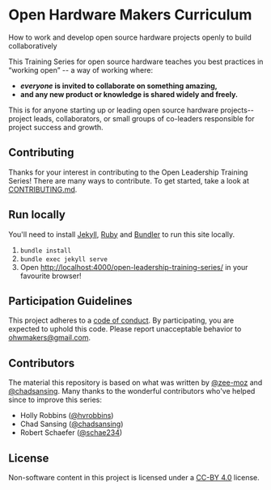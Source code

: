 # Open Hardware Makers Curriculum
How to work and develop open source hardware projects openly to build collaboratively

This Training Series for open source hardware teaches you best practices in “working open” -- a way of working where:

* **_everyone_ is invited to collaborate on something amazing,**
* **and any new product or knowledge is shared widely and freely.**

This is for anyone starting up or leading open source hardware projects-- project leads, collaborators, or small groups of co-leaders responsible for project success and growth.

## Contributing

Thanks for your interest in contributing to the Open Leadership Training Series! There are many ways to contribute. To get started, take a look at [CONTRIBUTING.md](CONTRIBUTING.md).

## Run locally

You'll need to install [Jekyll](https://jekyllrb.com/), [Ruby](https://www.ruby-lang.org/en/) and [Bundler](http://bundler.io/) to run this site locally.

1. `bundle install`
2. `bundle exec jekyll serve`
3. Open [http://localhost:4000/open-leadership-training-series/](http://localhost:4000/open-leadership-training-series/) in your favourite browser!

## Participation Guidelines

This project adheres to a [code of conduct](CODE_OF_CONDUCT.md). By participating, you are expected to uphold this code. Please report unacceptable behavior to ohwmakers@gmail.com.

## Contributors

The material this repository is based on what was written by [@zee-moz](https://github.com/zee-moz) and [@chadsansing](https://github.com/chadsansing). Many thanks to the wonderful contributors who've helped since to improve this series:

* Holly Robbins ([@hvrobbins](https://github.com/hvrobbins))
* Chad Sansing ([@chadsansing](https://github.com/chadsansing))
* Robert Schaefer ([@schae234](https://github.com/schae234))


## License

Non-software content in this project is licensed under a [CC-BY 4.0](https://creativecommons.org/licenses/by/4.0/) license.



